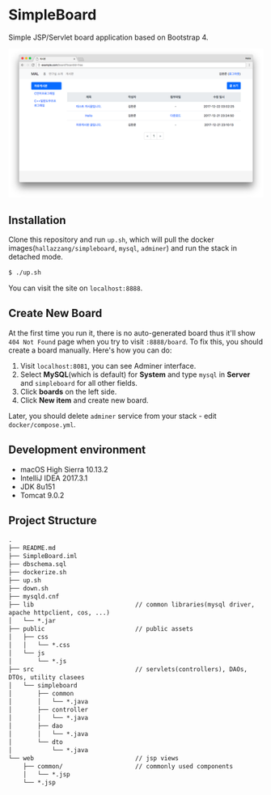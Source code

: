 # SimpleBoard

Simple JSP/Servlet board application based on Bootstrap 4.

![screenshot](screenshot.png)

## Installation

Clone this repository and run `up.sh`, which will pull the docker images(`hallazzang/simpleboard`, `mysql`, `adminer`)
and run the stack in detached mode.

```bash
$ ./up.sh
```

You can visit the site on `localhost:8888`.

## Create New Board

At the first time you run it, there is no auto-generated board thus it'll show `404 Not Found` page
when you try to visit `:8888/board`. To fix this, you should create a board manually. Here's how you can do:

1. Visit `localhost:8081`, you can see Adminer interface.
2. Select **MySQL**(which is default) for **System** and type `mysql` in **Server** and `simpleboard` for all other fields.
3. Click **boards** on the left side.
4. Click **New item** and create new board.

Later, you should delete `adminer` service from your stack - edit `docker/compose.yml`.

## Development environment

- macOS High Sierra 10.13.2
- IntelliJ IDEA 2017.3.1
- JDK 8u151
- Tomcat 9.0.2

## Project Structure

```
.
├── README.md
├── SimpleBoard.iml
├── dbschema.sql
├── dockerize.sh
├── up.sh
├── down.sh
├── mysqld.cnf
├── lib                            // common libraries(mysql driver, apache httpclient, cos, ...)
│   └── *.jar
├── public                         // public assets
│   ├── css
│   │   └── *.css
│   └── js
│       └── *.js
├── src                            // servlets(controllers), DAOs, DTOs, utility clasees
│   └── simpleboard
│       ├── common
│       │   └── *.java
│       ├── controller
│       │   └── *.java
│       ├── dao
│       │   └── *.java
│       └── dto
│           └── *.java
└── web                            // jsp views
    ├── common/                    // commonly used components
    │   └── *.jsp
    └── *.jsp
```
